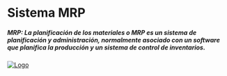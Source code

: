 # Sistema MRP
##### MRP: La planificación de los materiales o MRP es un sistema de planificación y administración, normalmente asociado con un software que planifica la producción y un sistema de control de inventarios.

[![Logo](https://i.ibb.co/Wkv07bt/logo-MRP.png "Logo")](https://i.ibb.co/Wkv07bt/logo-MRP.png "Logo")
